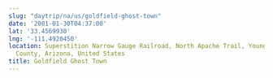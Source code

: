 ```yaml
---
slug: "daytrip/na/us/goldfield-ghost-town"
date: '2001-01-30T04:37:00'
lat: '33.4569930'
lng: '-111.4920450'
location: Superstition Narrow Gauge Railroad, North Apache Trail, Youngberg, Pinal
  County, Arizona, United States
title: Goldfield Ghost Town
---
```



